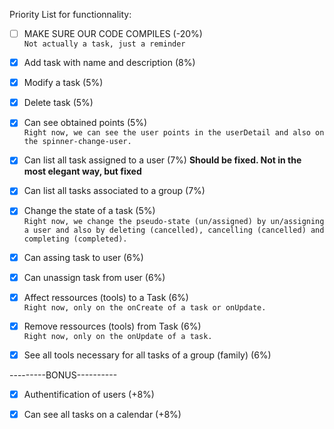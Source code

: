 Priority List for functionnality:

- [ ] MAKE SURE OUR CODE COMPILES (-20%)  
                  `Not actually a task, just a reminder`

- [x] Add task with name and description (8%)    
                                                                
- [x] Modify a task (5%)  

- [x] Delete task (5%)  

- [x] Can see obtained points (5%)  
                  `Right now, we can see the user points in the userDetail and also on the spinner-change-user.`

- [X] Can list all task assigned to a user (7%) **Should be fixed. Not in the most elegant way, but fixed**
    
- [x] Can list all tasks associated to a group (7%)  

- [x] Change the state of a task (5%)  
                  `Right now, we change the pseudo-state (un/assigned) by un/assigning a user and also by deleting (cancelled),
                   cancelling (cancelled) and completing (completed).`

- [x] Can assing task to user (6%)  

- [x] Can unassign task from user (6%)  

- [x] Affect ressources (tools) to a Task (6%)  
                  `Right now, only on the onCreate of a task or onUpdate.`

- [x] Remove ressources (tools) from Task (6%)  
                  `Right now, only on the onUpdate of a task.`
    
- [x] See all tools necessary for all tasks of a group (family) (6%)

---------BONUS----------

- [x] Authentification of users (+8%)

- [x] Can see all tasks on a calendar (+8%)

